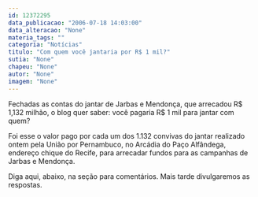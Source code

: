 ```yaml
---
id: 12372295
data_publicacao: "2006-07-18 14:03:00"
data_alteracao: "None"
materia_tags: ""
categoria: "Notícias"
titulo: "Com quem você jantaria por R$ 1 mil?"
sutia: "None"
chapeu: "None"
autor: "None"
imagem: "None"
---
```

<p><P>Fechadas as contas do jantar de Jarbas e Mendonça, que arrecadou R$ 1,132 milhão, o blog quer saber: você pagaria R$ 1 mil para jantar com quem?</P></p>
<p><P>Foi esse o valor pago por cada um dos 1.132 convivas do jantar realizado ontem pela União por Pernambuco, no Arcádia do Paço Alfândega, endereço chique do Recife, para arrecadar fundos para as campanhas de Jarbas e Mendonça.</P></p>
<p><P>Diga aqui, abaixo, na seção para comentários. Mais tarde divulgaremos as respostas.</P> </p>
